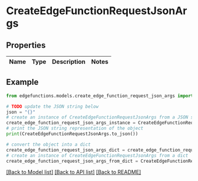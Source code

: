 # CreateEdgeFunctionRequestJsonArgs


## Properties

Name | Type | Description | Notes
------------ | ------------- | ------------- | -------------

## Example

```python
from edgefunctions.models.create_edge_function_request_json_args import CreateEdgeFunctionRequestJsonArgs

# TODO update the JSON string below
json = "{}"
# create an instance of CreateEdgeFunctionRequestJsonArgs from a JSON string
create_edge_function_request_json_args_instance = CreateEdgeFunctionRequestJsonArgs.from_json(json)
# print the JSON string representation of the object
print(CreateEdgeFunctionRequestJsonArgs.to_json())

# convert the object into a dict
create_edge_function_request_json_args_dict = create_edge_function_request_json_args_instance.to_dict()
# create an instance of CreateEdgeFunctionRequestJsonArgs from a dict
create_edge_function_request_json_args_from_dict = CreateEdgeFunctionRequestJsonArgs.from_dict(create_edge_function_request_json_args_dict)
```
[[Back to Model list]](../README.md#documentation-for-models) [[Back to API list]](../README.md#documentation-for-api-endpoints) [[Back to README]](../README.md)


